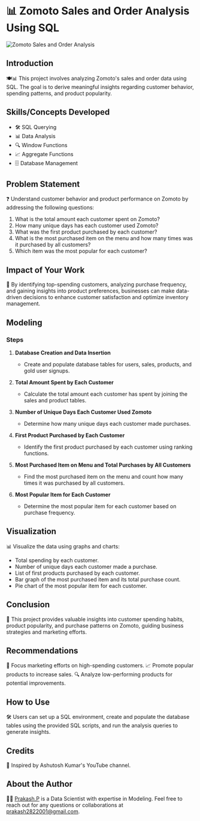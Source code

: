 # 📊 Zomoto Sales and Order Analysis Using SQL

![Zomoto Sales and Order Analysis](https://your-image-link-here.jpg)

## Introduction

🍽️📊 This project involves analyzing Zomoto's sales and order data using SQL. The goal is to derive meaningful insights regarding customer behavior, spending patterns, and product popularity.

## Skills/Concepts Developed

- 🛠️ SQL Querying
- 📊 Data Analysis
- 🔍 Window Functions
- 📈 Aggregate Functions
- 🗄️ Database Management

## Problem Statement

❓ Understand customer behavior and product performance on Zomoto by addressing the following questions:
1. What is the total amount each customer spent on Zomoto?
2. How many unique days has each customer used Zomoto?
3. What was the first product purchased by each customer?
4. What is the most purchased item on the menu and how many times was it purchased by all customers?
5. Which item was the most popular for each customer?

## Impact of Your Work

🌟 By identifying top-spending customers, analyzing purchase frequency, and gaining insights into product preferences, businesses can make data-driven decisions to enhance customer satisfaction and optimize inventory management.

## Modeling

### Steps

1. **Database Creation and Data Insertion**
   - Create and populate database tables for users, sales, products, and gold user signups.

2. **Total Amount Spent by Each Customer**
   - Calculate the total amount each customer has spent by joining the sales and product tables.

3. **Number of Unique Days Each Customer Used Zomoto**
   - Determine how many unique days each customer made purchases.

4. **First Product Purchased by Each Customer**
   - Identify the first product purchased by each customer using ranking functions.

5. **Most Purchased Item on Menu and Total Purchases by All Customers**
   - Find the most purchased item on the menu and count how many times it was purchased by all customers.

6. **Most Popular Item for Each Customer**
   - Determine the most popular item for each customer based on purchase frequency.

## Visualization

📊 Visualize the data using graphs and charts:
- Total spending by each customer.
- Number of unique days each customer made a purchase.
- List of first products purchased by each customer.
- Bar graph of the most purchased item and its total purchase count.
- Pie chart of the most popular item for each customer.

## Conclusion

🎉 This project provides valuable insights into customer spending habits, product popularity, and purchase patterns on Zomoto, guiding business strategies and marketing efforts.

## Recommendations

🚀 Focus marketing efforts on high-spending customers.
📈 Promote popular products to increase sales.
🔍 Analyze low-performing products for potential improvements.

## How to Use

🛠️ Users can set up a SQL environment, create and populate the database tables using the provided SQL scripts, and run the analysis queries to generate insights.

## Credits

👏 Inspired by Ashutosh Kumar's YouTube channel.

## About the Author

👨‍💼 [Prakash.P](https://github.com/Prakashpsk) is a Data Scientist with expertise in Modeling. Feel free to reach out for any questions or collaborations at [prakash2822001@gmail.com](mailto:prakash2822001@gmail.com).
